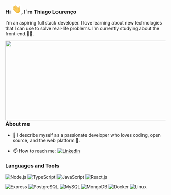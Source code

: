 ### Hi <img src="./assets/hi.gif" width="30">, I´m Thiago Lourenço

I'm an aspiring full stack developer. I love learning about new technologies that I can use to solve real-life problems. I'm currently studying about the front-end.👨‍💻.


<img align="right" height="250" width="575" alt="" src="./assets/js.gif" />

 
### About me
- 🚀 I describe myself as a passionate developer who loves coding, open source, and the web platform :blue_heart:.

- <span> 📫 How to reach me: [<img src="https://img.shields.io/badge/LinkedIn-%230077B5.svg?&style=flat-square&logo=linkedin&logoColor=white" alt="LinkedIn" />][linkedin]</span>

### Languages and Tools
![Node.js](https://img.shields.io/badge/Node.js-black?style=flat-square&logo=node.js)
![TypeScript](https://img.shields.io/badge/TypeScript-black?style=flat-square&logo=typescript)
![JavaScript](https://img.shields.io/badge/JavaScript-black?style=flat-square&logo=javascript)
![React.js](https://img.shields.io/badge/React.js-black?style=flat-square&logo=react)


![Express](https://img.shields.io/badge/Express-black?style=flat-square&logo=express)
![PostgreSQL](https://img.shields.io/badge/PostgreSQL-black?style=flat-square&logo=postgresql)
![MySQL](https://img.shields.io/badge/MySQL-black?style=flat-square&logo=mysql)
![MongoDB](https://img.shields.io/badge/MongoDB-black?style=flat-square&logo=mongodb)
![Docker](https://img.shields.io/badge/Docker-black?style=flat-square&logo=docker)
![Linux](https://img.shields.io/badge/Linux-black?style=flat-square&logo=linux)

[linkedin]: https://www.linkedin.com/in/thilourenco/

